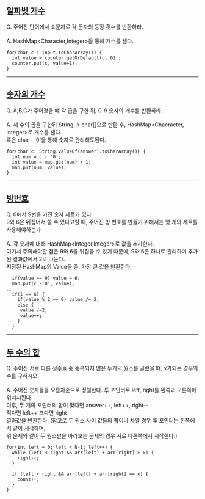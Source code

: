 [알파벳 개수](https://www.acmicpc.net/problem/10808)
--
Q. 주어진 단어에서 소문자로 각 문자의 등장 횟수를 반환하라.<br><br>
A. HashMap<Character,Integer>을 통해 개수를 센다.

    for(char c : input.toCharArray()) {
      int value = counter.getOrDefault(c, 0) ;
      counter.put(c, value+1);
    }
---
[숫자의 개수](https://www.acmicpc.net/problem/2577)
--
Q. A,B,C가 주어졌을 떄 각 곱을 구한 뒤, 0-9 숫자의 개수를 반환하라.<br><br>
A. 세 수의 곱을 구한뒤 String -> char[]으로 반환 후, HashMap<Chacracter, Integer>로 개수를 샌다.<br>
혹은 char - '0'을 통해 숫자로 관리해도된다.<br>

    for(char c: String.valueOf(answer).toCharArray()) {
      int num = c - '0';
      int value = map.get(num) + 1;
      map.put(num, value);
    }
---
[방번호](https://www.acmicpc.net/problem/1475)
--
Q. 0에서 9번을 가진 숫자 세트가 있다.<br>
9와 6은 뒤집어서 쓸 수 있다고할 때, 주어진 방 번호를 만들기 위해서는 몇 개의 세트를 사용해야하는가<br><br>
A. 각 숫자에 대해 HashMap<Integer,Integer>로 값을 추가한다.<br>
여기서 주의해야할 점은 9와 6을 뒤집을 수 있기 때문에, 9와 6은 하나로 관리하며 추가된 결과값에서 2로 나눈다.<br>
저장된 HashMap의 Value들 중, 가장 큰 값을 반환한다. 

      if(value == 9) value = 6;
      map.put(c -'0', value);
    ...
      if(i == 6) {
        if(value % 2 == 0) value /= 2;
        else {
         value /=2;
         value++;
        }
      }
---
[두 수의 합](https://www.acmicpc.net/problem/3273)
--
Q. 주어진 서로 다른 정수들 중 중복되지 않은 두개의 원소를 골랐을 떄, x가되는 경우의 수를 구하시오. <br><br>
A. 주어진 숫자들을 오름차순으로 정렬한다. 투 포인터로 left, right를 왼쪽과 오른쪽에 위치시킨다. <br>
이후, 두 개의 포인터의 합이 맞다면 answer++, left++, right-- <br>
적다면 left++ 크다면 right--<br>
결과값을 반환한다.
(참고로 두 원소 사이 값들의 합이나 차일 경우 투 포인터는 한쪽에서 같이 시작하며,<br>
위 문제와 같이 두 원소만을 바라보는 문제의 경우 서로 다른쪽에서 시작한다.)

    for(int left = 0; left < N-1; left++) {
      while (left < right && arr[left] + arr[right] > x) {
        right--;
      }
      
      if (left < right && arr[left] + arr[right] == x) {
        count++;
      }
    }